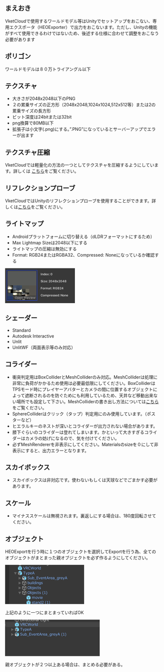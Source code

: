 ## まえおき
VketCloudで使用するワールドモデル等はUnityでセットアップをおこない、専用エクスポータ（HEOExporter）で出力をおこないます。ただし、Unityの機能がすべて使用できるわけではないため、後述する仕様に合わせて調整をおこなう必要があります

## ポリゴン
ワールドモデルは８０万トライアングル以下

## テクスチャ
* 大きさが2048x2048以下のPNG
* ２の累乗サイズの正方形（2048x2048,1024x1024,512x512等）または2の累乗サイズの長方形
* ビット深度は24bitまたは32bit
* png換算で80MB以下
* 拡張子は小文字(.png)にする。”.PNG”になっているとサーバーアップでエラーが出ます

## テクスチャ圧縮
VketCloudでは軽量化の方法の一つとしてテクスチャを圧縮するようにしています。詳しくは [こちら](he_TextureCompression.md)をご覧ください。

## リフレクションプローブ
VketCloudではUnityのリフレクションプローブを使用することができます。詳しくは[こちら](he_ReflectionProbe.md)をご覧ください。

## ライトマップ
* Androidプラットフォームに切り替える（dLDRフォーマットにするため）
* Max Lightmap Sizeは2048以下にする
* ライトマップの圧縮は無効にする
* Format: RGB24またはRGBA32、Compressed: Noneになっているか確認する

<img src="he_image/スクリーンショット 2021-06-16 105720.png">

## シェーダー
* Standard 
* Autodesk Interactive　
* Unlit
* UnlitWF（両面表示等のみ対応）

## コライダー
* 衝突判定用はBoxColliderとMeshColliderのみ対応。MeshColliderは処理に非常に負荷がかかるため使用は必要最低限にしてください。BoxColliderはTPSモード時にプレイヤーアバターとカメラの間に位置するオブジェクトによって遮断されるのを防ぐためにも利用しているため、天井など移動出来ない場所でも設定して下さい。MeshColliderの書き出し方法については[こちら](he_MeshCollider.md)をご覧ください。
* SphereColliderはクリック（タップ）判定用にのみ使用しています。（ポスターなど）
* ヒエラルキーのネストが深いとコライダーが出力されない場合があります。
* 膝下ぐらいのコライダーは登れてしまいます。かといって大きすぎるコライダーはカメラの妨げになるので、気を付けてください。
* 必ずMeshRendererを非表示にしてください。Materialsのsizeを０にして非表示にすると、出力エラーとなります。

## スカイボックス
* スカイボックスは非対応です。使わないもしくは天球などでごまかす必要があります。

## スケール
* マイナススケールは無視されます。裏返しにする場合は、180度回転させてください。

## オブジェクト
HEOExportを行う時に１つのオブジェクトを選択してExportを行う為、全てのオブジェクトがまとまった親オブジェクトを必ず作るようにしてください。

<div> 
    <div>
        <img src="he_image/image-20211220-133702.png">
        <p>上記のように一つにまとまっていればOK</p>
    </div>
    <div>
        <img src="he_image/image-20211220-133737.png">
        <p>親オブジェクトが２つ以上ある場合は、まとめる必要がある。</p>
    </div>
</div>